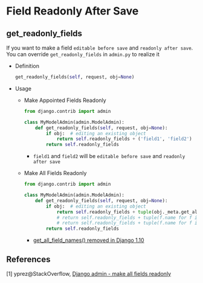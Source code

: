 # Field Readonly After Save

## get_readonly_fields

If you want to make a field ``editable before save`` and ``readonly after save``. You can override ``get_readonly_fields`` in ``admin.py`` to realize it

* Definition

  ```python
  get_readonly_fields(self, request, obj=None)
  ```

* Usage
  * Make Appointed Fields Readonly
    ```python
    from django.contrib import admin

    class MyModelAdmin(admin.ModelAdmin):
        def get_readonly_fields(self, request, obj=None):
            if obj:  # editing an existing object
                return self.readonly_fields + ('field1', 'field2')
            return self.readonly_fields
    ```

    * ``field1`` and ``field2`` will be  ``editable before save`` and ``readonly after save``

  * Make All Fields Readonly

    ```python
    from django.contrib import admin

    class MyModelAdmin(admin.ModelAdmin):
        def get_readonly_fields(self, request, obj=None):
            if obj:  # editing an existing object
                return self.readonly_fields + tuple(obj._meta.get_all_field_names())
                # return self.readonly_fields + tuple(f.name for f in self.model._meta.fields)
                # return self.readonly_fields + tuple(f.name for f in obj._meta.fields)
            return self.readonly_fields
    ```
    * [get_all_field_names() removed in Django 1.10](https://docs.djangoproject.com/en/1.10/releases/1.10/#features-removed-in-1-10)

## References

[1] yprez@StackOverflow, [Django admin - make all fields readonly](https://stackoverflow.com/questions/13817525/django-admin-make-all-fields-readonly)
​
